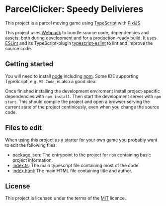 # ParcelClicker: Speedy Delivieres

This project is a parcel moving game using [TypeScript](https://www.typescriptlang.org/)
with [PixiJS](https://pixijs.com/).

This project uses [Webpack](https://webpack.js.org/) to bundle source code, dependencies and assets,
both during development and for a production-ready build. It uses [ESLint](https://eslint.org/) and its
TypeScript-plugin [typescript-eslint](https://typescript-eslint.io/) to lint and improve the source code.

## Getting started

You will need to install [node](https://nodejs.org) including [npm](https://www.npmjs.com/).
Some IDE supporting TypeScript, e.g. `VS Code`, is also a good idea.

Once finished installing the development enviroment install project-specific dependencies with `npm install`.
Then start the development server with `npm start`. This should compile the project and open a browser serving
the current state of the project continiously, even when you change the source code.

## Files to edit

When using this project as a starter for your own game you probably want to edit
the following files:

- [package.json](./package.json): The entrypoint to the project for `npm` containing basic project information.
- [index.ts](./src/index.ts): The main typescript file containing most of the code.
- [index.html](./src/index.html): The main HTML file containing title and author.

## License

This project is licensed under the terms of the [MIT](./LICENSE) licence.
